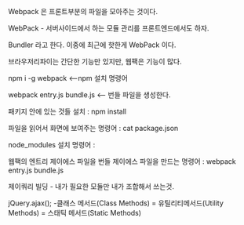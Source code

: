 Webpack 은 프론트부분의 파일을 모아주는 것이다.

WebPack - 서버사이드에서 하는 모듈 관리를 프론트엔드에서도 하자.

Bundler 라고 한다. 이중에 최근에 핫한게 WebPack 이다.

브라우저리파이는 간단한 기능만 있지만,
웹팩은 기능이 많다.


npm i -g webpack <--npm 설치 명령어

webpack entry.js bundle.js <-- 번들 파일을 생성한다.

패키지 안에 있는 것들 설치 : npm install

파일을 읽어서 화면에 보여주는 명령어 : cat package.json 

node_modules 설치 명령어 :
 
웹팩의 엔트리 제이에스 파일을 번들 제이에스 파일을 만드는 명령어 : webpack entry.js bundle.js

제이쿼리 빌딩 - 내가 필요한 모듈만 내가 조합해서 쓰는것.

jQuery.ajax();
-클래스 메서드(Class Methods) = 유틸리티메서드(Utility Methods) = 스태틱 메서드(Static Methods)
